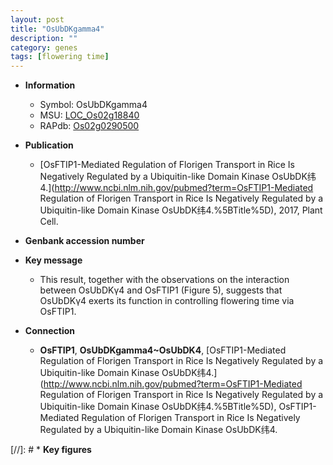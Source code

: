 ```yaml
---
layout: post
title: "OsUbDKgamma4"
description: ""
category: genes
tags: [flowering time]
---
```


* **Information**  
    + Symbol: OsUbDKgamma4  
    + MSU: [LOC_Os02g18840](http://rice.uga.edu/cgi-bin/ORF_infopage.cgi?orf=LOC_Os02g18840)  
    + RAPdb: [Os02g0290500](http://rapdb.dna.affrc.go.jp/viewer/gbrowse_details/irgsp1?name=Os02g0290500)  

* **Publication**  
    + [OsFTIP1-Mediated Regulation of Florigen Transport in Rice Is Negatively Regulated by a Ubiquitin-like Domain Kinase OsUbDK纬4.](http://www.ncbi.nlm.nih.gov/pubmed?term=OsFTIP1-Mediated Regulation of Florigen Transport in Rice Is Negatively Regulated by a Ubiquitin-like Domain Kinase OsUbDK纬4.%5BTitle%5D), 2017, Plant Cell.

* **Genbank accession number**  

* **Key message**  
    + This result, together with the observations on the interaction between OsUbDKγ4 and OsFTIP1 (Figure 5), suggests that OsUbDKγ4 exerts its function in controlling flowering time via OsFTIP1.

* **Connection**  
    + __OsFTIP1__, __OsUbDKgamma4~OsUbDK<a6><c3>4__, [OsFTIP1-Mediated Regulation of Florigen Transport in Rice Is Negatively Regulated by a Ubiquitin-like Domain Kinase OsUbDK纬4.](http://www.ncbi.nlm.nih.gov/pubmed?term=OsFTIP1-Mediated Regulation of Florigen Transport in Rice Is Negatively Regulated by a Ubiquitin-like Domain Kinase OsUbDK纬4.%5BTitle%5D), OsFTIP1-Mediated Regulation of Florigen Transport in Rice Is Negatively Regulated by a Ubiquitin-like Domain Kinase OsUbDK纬4.

[//]: # * **Key figures**  



